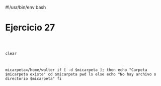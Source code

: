 #!/usr/bin/env bash
# Ejercicio 27
<prep>
<code>

clear

micarpeta=/home/walter
if [ -d $micarpeta ];
then
	echo "Carpeta $micarpeta existe"
	cd $micarpeta
	pwd
	ls
else
	echo "No hay archivo o directorio $micarpeta"
fi

</pre>
</code>
